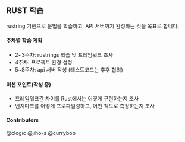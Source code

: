 ## RUST 학습
rustring 기반으로 문법을 학습하고, API 서버까지 완성하는 것을 목표로 합니다.

#### 주차별 학습 계획
- 2~3주차: rustrings 학습 및 프레임워크 조사
- 4주차: 프로젝트 환경 설정
- 5~8주차: api 서버 작성 (테스트코드는 추후 협의)

#### 미션 포인트(작성 중)
- 프레임워크간 차이를 Rust에서는 어떻게 구현하는지 조사
- 벤치마크를 어떻게 프로파일링하고, 어떤 척도로 측정하는지 조사

#### Contributors

@clogic
@jiho-s
@currybob
